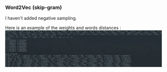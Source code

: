 ### Word2Vec (skip-gram)

I haven't added negative sampling.

Here is an example of the weights and words distances :
![](results.png)


